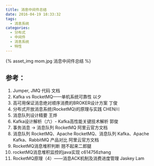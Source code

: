 ```yaml
---
title: 消息中间件总结
date: 2016-04-19 18:33:32
tags:
  - 消息系统
categories:
  - 分布式
  - 中间件 
  - 消息系统
  - 特性  
---
```


<p></p>
<!-- more -->

{% asset_img  mom.jpg  消息中间件总结 %}


## 参考：

1. Jumper, JMQ 代码 文档
2. Kafka vs RocketMQ——单机系统可靠性 以夕
3. 高可用保证消息绝对顺序消费的BROKER设计方案 丁俊
4. 分布式开放消息系统(RocketMQ)的原理与实践 CHEN川
5. 消息队列设计精要 王烨
6. Kafka设计解析（六）- Kafka高性能关键技术解析 郭俊
7. 事务消息 -> 消息队列 RocketMQ 阿里云官方文档
8. 消息队列 RocketMQ、Apache RocketMQ、消息队列 Kafka、Apache Kafka、RabbitMQ 产品对比 阿里云官方文档
9. RocketMQ消息堆积判断 翘不起来二郎腿
10. rocketMQ消息堆积监控的java实现 c614756zhang
11. RocketMQ原理（4）——消息ACK机制及消费进度管理 Jaskey Lam
